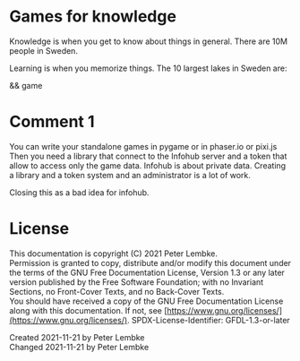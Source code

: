 # Games for knowledge
Knowledge is when you get to know about things in general.
There are 10M people in Sweden.

Learning is when you memorize things.
The 10 largest lakes in Sweden are:

&& game

# Comment 1
You can write your standalone games in pygame or in phaser.io or pixi.js
Then you need a library that connect to the Infohub server and a token that allow to access only the game data.
Infohub is about private data. Creating a library and a token system and an administrator is a lot of work. 

Closing this as a bad idea for infohub.

# License
This documentation is copyright (C) 2021 Peter Lembke.  
Permission is granted to copy, distribute and/or modify this document under the terms of the GNU Free Documentation License, Version 1.3 or any later version published by the Free Software Foundation; with no Invariant Sections, no Front-Cover Texts, and no Back-Cover Texts.  
You should have received a copy of the GNU Free Documentation License along with this documentation. If not, see [https://www.gnu.org/licenses/](https://www.gnu.org/licenses/).  SPDX-License-Identifier: GFDL-1.3-or-later

Created 2021-11-21 by Peter Lembke  
Changed 2021-11-21 by Peter Lembke  
